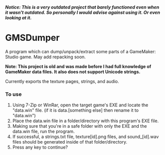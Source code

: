 ***Notice: This is a very outdated project that barely functioned even when it wasn't outdated. So personally I would advise against using it. Or even looking at it.***

# GMSDumper
A program which can dump/unpack/extract some parts of a GameMaker: Studio game. May add repacking soon.

**Note: This project is old and was made before I had full knowledge of GameMaker data files. It also does not support Unicode strings.**

Currently exports the texture pages, strings, and audio.

### To use

1. Using 7-Zip or WinRar, open the target game's EXE and locate the "data.win" file. (if it is data.[something else] then rename it to "data.win")
2. Place the data.win file in a folder/directory with this program's EXE file.
3. Making sure that you're in a safe folder with only the EXE and the data.win file, run the program.
4. If successful, a strings.txt file, texture[id].png files, and sound_[id].wav files should be generated inside of that folder/directory.
5. Press any key to continue?
